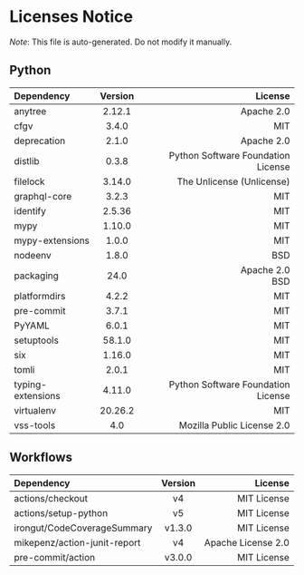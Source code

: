 # Licenses Notice
*Note*: This file is auto-generated. Do not modify it manually.
## Python
| Dependency | Version | License |
|:-----------|:-------:|--------:|
|anytree|2.12.1|Apache 2.0|
|cfgv|3.4.0|MIT|
|deprecation|2.1.0|Apache 2.0|
|distlib|0.3.8|Python Software Foundation License|
|filelock|3.14.0|The Unlicense (Unlicense)|
|graphql-core|3.2.3|MIT|
|identify|2.5.36|MIT|
|mypy|1.10.0|MIT|
|mypy-extensions|1.0.0|MIT|
|nodeenv|1.8.0|BSD|
|packaging|24.0|Apache 2.0<br/>BSD|
|platformdirs|4.2.2|MIT|
|pre-commit|3.7.1|MIT|
|PyYAML|6.0.1|MIT|
|setuptools|58.1.0|MIT|
|six|1.16.0|MIT|
|tomli|2.0.1|MIT|
|typing-extensions|4.11.0|Python Software Foundation License|
|virtualenv|20.26.2|MIT|
|vss-tools|4.0|Mozilla Public License 2.0|
## Workflows
| Dependency | Version | License |
|:-----------|:-------:|--------:|
|actions/checkout|v4|MIT License|
|actions/setup-python|v5|MIT License|
|irongut/CodeCoverageSummary|v1.3.0|MIT License|
|mikepenz/action-junit-report|v4|Apache License 2.0|
|pre-commit/action|v3.0.0|MIT License|
